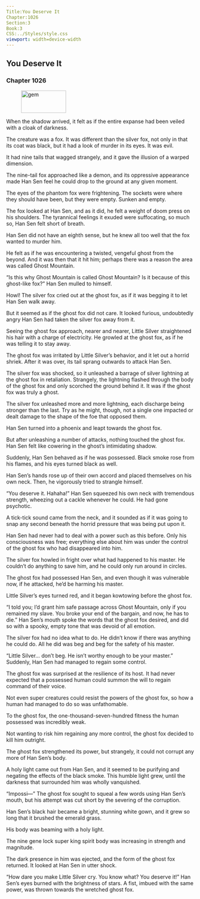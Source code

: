 ```yaml
---
Title:You Deserve It 
Chapter:1026 
Section:3 
Book:3 
CSS:../Styles/style.css 
viewport: width=device-width
---
```

  
## You Deserve It
### Chapter 1026
  
<figure>
	<img src="../Images/gem.gif" alt="gem" id="gem" width="120" height="60" />
</figure>
  

  
When the shadow arrived, it felt as if the entire expanse had been veiled with a cloak of darkness.

The creature was a fox. It was different than the silver fox, not only in that its coat was black, but it had a look of murder in its eyes. It was evil.

It had nine tails that wagged strangely, and it gave the illusion of a warped dimension.

The nine-tail fox approached like a demon, and its oppressive appearance made Han Sen feel he could drop to the ground at any given moment.

The eyes of the phantom fox were frightening. The sockets were where they should have been, but they were empty. Sunken and empty.

The fox looked at Han Sen, and as it did, he felt a weight of doom press on his shoulders. The tyrannical feelings it exuded were suffocating, so much so, Han Sen felt short of breath.

Han Sen did not have an eighth sense, but he knew all too well that the fox wanted to murder him.

He felt as if he was encountering a twisted, vengeful ghost from the beyond. And it was then that it hit him; perhaps there was a reason the area was called Ghost Mountain.

“Is this why Ghost Mountain is called Ghost Mountain? Is it because of this ghost-like fox?” Han Sen mulled to himself.

Howl! The silver fox cried out at the ghost fox, as if it was begging it to let Han Sen walk away.

But it seemed as if the ghost fox did not care. It looked furious, undoubtedly angry Han Sen had taken the silver fox away from it.

Seeing the ghost fox approach, nearer and nearer, Little Silver straightened his hair with a charge of electricity. He growled at the ghost fox, as if he was telling it to stay away.

The ghost fox was irritated by Little Silver’s behavior, and it let out a horrid shriek. After it was over, its tail sprang outwards to attack Han Sen.

The silver fox was shocked, so it unleashed a barrage of silver lightning at the ghost fox in retaliation. Strangely, the lightning flashed through the body of the ghost fox and only scorched the ground behind it. It was if the ghost fox was truly a ghost.

The silver fox unleashed more and more lightning, each discharge being stronger than the last. Try as he might, though, not a single one impacted or dealt damage to the shape of the foe that opposed them.

Han Sen turned into a phoenix and leapt towards the ghost fox.

But after unleashing a number of attacks, nothing touched the ghost fox. Han Sen felt like cowering in the ghost’s intimidating shadow.

Suddenly, Han Sen behaved as if he was possessed. Black smoke rose from his flames, and his eyes turned black as well.

Han Sen’s hands rose up of their own accord and placed themselves on his own neck. Then, he vigorously tried to strangle himself.

“You deserve it. Hahaha!” Han Sen squeezed his own neck with tremendous strength, wheezing out a cackle whenever he could. He had gone psychotic.

A tick-tick sound came from the neck, and it sounded as if it was going to snap any second beneath the horrid pressure that was being put upon it.

Han Sen had never had to deal with a power such as this before. Only his consciousness was free; everything else about him was under the control of the ghost fox who had disappeared into him.

The silver fox howled in fright over what had happened to his master. He couldn’t do anything to save him, and he could only run around in circles.

The ghost fox had possessed Han Sen, and even though it was vulnerable now, if he attacked, he’d be harming his master.

Little Silver’s eyes turned red, and it began kowtowing before the ghost fox.

“I told you; I’d grant him safe passage across Ghost Mountain, only if you remained my slave. You broke your end of the bargain, and now, he has to die.” Han Sen’s mouth spoke the words that the ghost fox desired, and did so with a spooky, empty tone that was devoid of all emotion.

The silver fox had no idea what to do. He didn’t know if there was anything he could do. All he did was beg and beg for the safety of his master.

“Little Silver… don’t beg. He isn’t worthy enough to be your master.” Suddenly, Han Sen had managed to regain some control.

The ghost fox was surprised at the resilience of its host. It had never expected that a possessed human could summon the will to regain command of their voice.

Not even super creatures could resist the powers of the ghost fox, so how a human had managed to do so was unfathomable.

To the ghost fox, the one-thousand-seven-hundred fitness the human possessed was incredibly weak.

Not wanting to risk him regaining any more control, the ghost fox decided to kill him outright.

The ghost fox strengthened its power, but strangely, it could not corrupt any more of Han Sen’s body.

A holy light came out from Han Sen, and it seemed to be purifying and negating the effects of the black smoke. This humble light grew, until the darkness that surrounded him was wholly vanquished.

“Impossi—” The ghost fox sought to squeal a few words using Han Sen’s mouth, but his attempt was cut short by the severing of the corruption.

Han Sen’s black hair became a bright, stunning white gown, and it grew so long that it brushed the emerald grass.

His body was beaming with a holy light.

The nine gene lock super king spirit body was increasing in strength and magnitude.

The dark presence in him was ejected, and the form of the ghost fox returned. It looked at Han Sen in utter shock.

“How dare you make Little Silver cry. You know what? You deserve it!” Han Sen’s eyes burned with the brightness of stars. A fist, imbued with the same power, was thrown towards the wretched ghost fox.